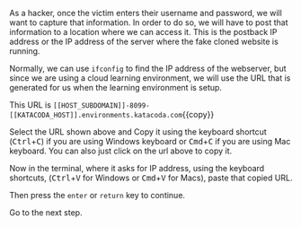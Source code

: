 As a hacker, once the victim enters their username and password, we will want to capture that information. In order to do so, we will have to post that information to a location where we can access it. This is the postback IP address or the IP address of the server where the fake cloned website is running.

Normally, we can use `ifconfig` to find the IP address of the webserver, but since we are using a cloud learning environment, we will use the URL that is generated for us when the learning environment is setup.

This URL is `[[HOST_SUBDOMAIN]]-8099-[[KATACODA_HOST]].environments.katacoda.com`{{copy}}  

Select the URL shown above and Copy it using the keyboard shortcut (<kbd>Ctrl</kbd>+<kbd>C</kbd>) if you are using Windows keyboard or <kbd>Cmd</kbd>+<kbd>C</kbd> if you are using Mac keyboard. You can also just click on the url above to copy it.

Now in the terminal, where it asks for IP address, using the keyboard shortcuts, (<kbd>Ctrl</kbd>+<kbd>V</kbd> for Windows or <kbd>Cmd</kbd>+<kbd>V</kbd> for Macs), paste that copied URL.  

Then press the `enter` or `return` key to continue.  

Go to the next step.  
